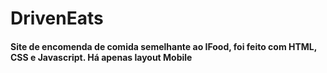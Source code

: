 # DrivenEats

#### Site de encomenda de comida semelhante ao IFood, foi feito com HTML, CSS e Javascript. Há apenas layout Mobile
